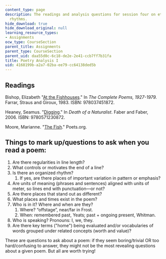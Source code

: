 ```yaml
---
content_type: page
description: The readings and analysis questions for session four on etymologies and
  rhythms.
hide_download: true
hide_download_original: null
learning_resource_types:
- Assignments
ocw_type: CourseSection
parent_title: Assignments
parent_type: CourseSection
parent_uid: daa55d0c-6c18-de2e-2e41-ccb7ff7b31fa
title: Poetry Analysis I
uid: 4168199b-a2a7-02ba-ee79-cc64138ded5b
---
```


Readings
--------

Bishop, Elizabeth "[At the Fishhouses](https://www.poetryfoundation.org/poems/52192/at-the-fishhouses)." In _The Complete Poems, 1927-1979._ Farrar, Straus and Giroux, 1983. ISBN: 978037451872.

Heaney, Seamus. "[Digging](https://www.poetryfoundation.org/poems/47555/digging)." In _Death of a Naturalist_. Faber and Faber, 2006. ISBN: 9780571230872.

Moore, Marianne. "[The Fish](http://www.poets.org/poetsorg/poem/fish-1)." Poets.org.

Things to mark up/questions to ask when you read a poem:
--------------------------------------------------------

1.  Are there regularities in line length?
2.  What controls or motivates the end of a line?
3.  Is there an organized rhythm?
    1.  If yes, are there places of important variation in pattern or emphasis?
4.  Are units of meaning (phrases and sentences) aligned with units of meter, so lines end with punctuation—or not?
5.  Are there places that stand out as different?
6.  What places and times exist in the poem?
7.  Who is in it? Where and when are they?
    1.  Where? “offstage”, near/far in Frost.
    2.  When: remembered past, Yeats; past + ongoing present, Whitman.
8.  Who is speaking? Pronouns: I, we, they.
9.  Are there key terms ("home") being evaluated and/or vocabularies of words grouped under related concepts (worth and value)?

These are questions to ask about a poem: if they seem boring/trivial OR too hard/confusing to answer, they might not be the most revealing questions about a given poem. But all are worth trying!